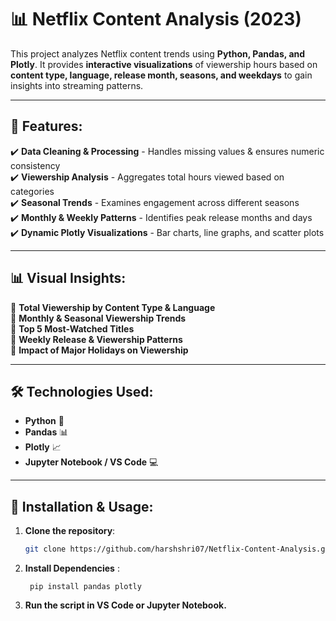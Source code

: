 # 📊 Netflix Content Analysis (2023)

This project analyzes Netflix content trends using **Python, Pandas, and Plotly**. It provides **interactive visualizations** of viewership hours based on **content type, language, release month, seasons, and weekdays** to gain insights into streaming patterns.

---

## 🚀 Features:
✔️ **Data Cleaning & Processing** - Handles missing values & ensures numeric consistency  
✔️ **Viewership Analysis** - Aggregates total hours viewed based on categories  
✔️ **Seasonal Trends** - Examines engagement across different seasons  
✔️ **Monthly & Weekly Patterns** - Identifies peak release months and days  
✔️ **Dynamic Plotly Visualizations** - Bar charts, line graphs, and scatter plots  

---

## 📊 Visual Insights:
🔹 **Total Viewership by Content Type & Language**  
🔹 **Monthly & Seasonal Viewership Trends**  
🔹 **Top 5 Most-Watched Titles**  
🔹 **Weekly Release & Viewership Patterns**  
🔹 **Impact of Major Holidays on Viewership**  

---

## 🛠️ Technologies Used:
- **Python** 🐍
- **Pandas** 📊
- **Plotly** 📈
- **Jupyter Notebook / VS Code** 💻

---

## 📁 Installation & Usage:
1. **Clone the repository**:
   ```bash
   git clone https://github.com/harshshri07/Netflix-Content-Analysis.git
   ```

2. **Install Dependencies** :

        pip install pandas plotly

3. **Run the script in VS Code or Jupyter Notebook.**


